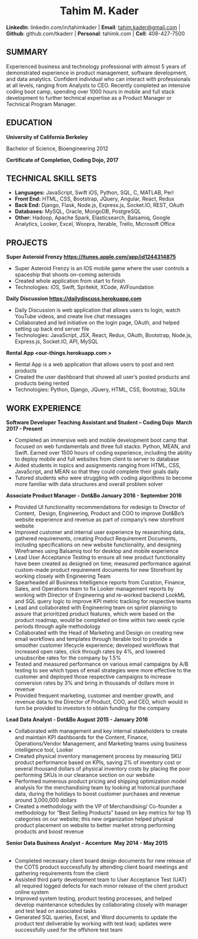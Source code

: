 <h1 align= center>Tahim M. Kader</h1>


**LinkedIn**: linkedin.com/in/tahimkader | **Email**: tahim.kader@gmail.com | **Github**: github.com/tkaderr | **Personal**: tahimk.com | **Cell**: 408-427-7500


**SUMMARY**
---
Experienced business and technology professional with almost 5 years of demonstrated experience in product management, software development, and data analytics. Confident individual who can interact with professionals at all levels, ranging from Analysts to CEO. Recently completed an intensive coding boot camp, spending over 1000 hours in mobile and full stack development to further technical expertise as a Product Manager or Technical Program Manager. 

**EDUCATION**
---
**University of California Berkeley**

Bachelor of Science, Bioengineering 2012 

**Certificate of Completion, Coding Dojo, 2017**

**TECHNICAL SKILL SETS**
---
- **Languages:** JavaScript, Swift iOS, Python, SQL, C, MATLAB, Perl
- **Front End:** HTML, CSS, Bootstrap, JQuery, Angular, React, Redux
- **Back End:** Django, Flask, Node.js, Express.js, Socket.IO, REST, OAuth
- **Databases:** MySQL, Oracle, MongoDB, PostgreSQL
- **Other:** Hadoop, Apache Spark, Elasticsearch, Balsamiq, Google Analytics, Looker, Excel, Woopra, Iterable, Trello, Microsoft Office

**PROJECTS**
---
**Super Asteroid Frenzy <https://itunes.apple.com/app/id1244314875>**
- Super Asteroid Frenzy is an IOS mobile game where the user controls a spaceship that shoots on-coming asteroids
- Created whole application from start to finish
- Technologies: iOS, Swift, Spritekit, XCode, AVFoundation

**Daily Discussion <https://dailydiscuss.herokuapp.com>**                     
- Daily Discussion is web application that allows users to login, watch YouTube videos, and create live chat messages
- Collaborated and led initiative on the login page, OAuth, and helped setting up back end server file
- Technologies: JavaScript, JSX, React, Redux, OAuth, Bootstrap, Node.js, Express.js, Socket.IO, API, MySQL

**Rental App <our-things.herokuapp.com >**
- Rental App is a web application that allows users to post and rent products
- Created the user dashboard that showed all user’s posted products and products being rented
- Technologies: Python, Django, JQuery, HTML, CSS, Bootstrap, SQLite

**WORK EXPERIENCE**
---
**Software Developer Teaching Assistant and Student – Coding Dojo                    March 2017 - Present**
- Completed an immersive web and mobile development boot camp that focused on web fundamentals and three full stacks: Python, MEAN, and Swift. Earned over 1500 hours of coding experience, including the ability to deploy mobile and full websites from client to server to database
- Aided students in topics and assignments ranging from HTML, CSS, JavaScript, and MEAN so that they could complete their goals daily
- Tutored students who were struggling with coding algorithms to become more familiar with data structures and overall problem solver

**Associate Product Manager - Dot&Bo January 2016 - September 2016**
- Provided UI functionality recommendations for redesign to Director of Content,  Design, Engineering, Product and COO to improve Dot&Bo’s website experience and revenue as part of company’s new storefront website
- Improved customer and internal user experience by researching data, gathered requirements, creating Product Requirement Documents, including specifications on new website functionality, and designing Wireframes using Balsamiq tool for desktop and mobile experience 
- Lead User Acceptance Testing to ensure all new product functionality have been created as designed on time; measured performance against custom-made product requirement documents for new Storefront by working closely with Engineering Team 
- Spearheaded all Business Intelligence reports from Curation, Finance, Sales, and Operations team to fix Looker management reports by working with Director of Engineering and re-worked backend LookML and SQL query logic to improve KPI metric tracking for respective teams
- Lead and collaborated with Engineering team on sprint planning to assure that prioritized product features, which were based on the product roadmap, would be completed on time within two week cycle periods through agile methodology
- Collaborated with the Head of Marketing and Design on creating new email workflows and templates through Iterable tool to provide a smoother customer lifecycle experience; developed workflows that increased open rates, click through rates by 4%, and lowered unsubscribe rates for the company by 1.5%
- Tested and measured performance on various email campaigns by A/B testing to see which types of email strategies were more effective to the customer and deployed those respective campaigns to increase conversion rates by 3% and bring in thousands of dollars more in revenue
- Provided frequent marketing, customer and member growth, and revenue data to the Director of Product, COO, and CEO, which would in turn be provided to investors to obtain funding for the company

**Lead Data Analyst - Dot&Bo August 2015 - January 2016**
- Collaborated with management and key internal stakeholders to create and maintain KPI dashboards for the Content, Finance, Operations/Vendor Management, and Marketing teams using business intelligence tool, Looker
- Created physical inventory management process by measuring SKU product performance based on KPIs, saving 2% of inventory cost or several thousand dollars of physical inventory costs by placing the poor performing SKUs in our clearance section on our website   
- Performed numerous product pricing and shipping optimization model analysis for the merchandising team by looking at historical purchase data, during the holidays to boost customer purchases and revenue around 3,000,000 dollars
- Created a methodology with the VP of Merchandising/ Co-founder a methodology for “Best Selling Products” based on key metrics for top 15 categories on our website; this new organization helped physical product placement on website to better market strong performing products and boost revenue

**Senior Data Business Analyst - Accenture  May 2014 - May 2015**                                                           
- Completed necessary client board design documents for new release of the COTS product successfully by attending client board meetings and gathering requirements from the client
- Assisted third party development team to User Acceptance Test (UAT) all required logged defects for each minor release of the client product online system
- Improved system testing, product testing processes, and helped develop maintenance schedules by collaborating closely with manager and test lead on associated tasks
- Generated SQL queries, Excel, and Word documents to update the product test deliverable by working with test lead; updates were successfully used for the offshore test team
